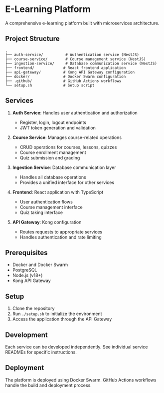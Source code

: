 # E-Learning Platform

A comprehensive e-learning platform built with microservices architecture.

## Project Structure

```
.
├── auth-service/          # Authentication service (NestJS)
├── course-service/        # Course management service (NestJS)
├── ingestion-service/     # Database communication service (NestJS)
├── frontend/             # React frontend application
├── api-gateway/          # Kong API Gateway configuration
├── docker/               # Docker Swarm configuration
├── .github/              # GitHub Actions workflows
└── setup.sh              # Setup script
```

## Services

1. **Auth Service**: Handles user authentication and authorization
   - Register, login, logout endpoints
   - JWT token generation and validation

2. **Course Service**: Manages course-related operations
   - CRUD operations for courses, lessons, quizzes
   - Course enrollment management
   - Quiz submission and grading

3. **Ingestion Service**: Database communication layer
   - Handles all database operations
   - Provides a unified interface for other services

4. **Frontend**: React application with TypeScript
   - User authentication flows
   - Course management interface
   - Quiz taking interface

5. **API Gateway**: Kong configuration
   - Routes requests to appropriate services
   - Handles authentication and rate limiting

## Prerequisites

- Docker and Docker Swarm
- PostgreSQL
- Node.js (v18+)
- Kong API Gateway

## Setup

1. Clone the repository
2. Run `./setup.sh` to initialize the environment
3. Access the application through the API Gateway

## Development

Each service can be developed independently. See individual service READMEs for specific instructions.

## Deployment

The platform is deployed using Docker Swarm. GitHub Actions workflows handle the build and deployment process.
